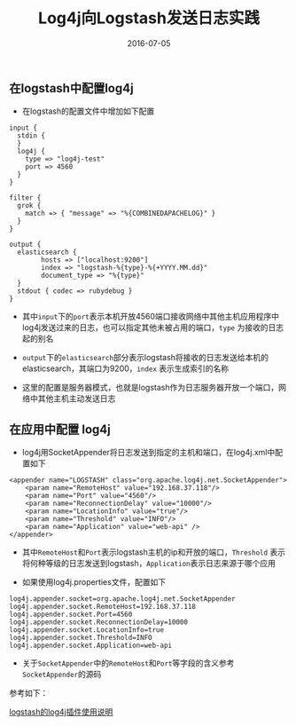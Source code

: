 ﻿---
title: Log4j向Logstash发送日志实践
title_url: log4j-logstash-practice
date: 2016-07-05
tags: log4j,logstash
categories: 技术
description: Log4j向Logstash发送日志实践
---

## 在logstash中配置log4j

- 在logstash的配置文件中增加如下配置
```
input {
  stdin {
  }
  log4j {
    type => "log4j-test"
    port => 4560
  }
}

filter {
  grok {
    match => { "message" => "%{COMBINEDAPACHELOG}" }
  }
}

output {
  elasticsearch {
        hosts => ["localhost:9200"]
        index => "logstash-%{type}-%{+YYYY.MM.dd}"
		document_type => "%{type}"
  }
  stdout { codec => rubydebug }
}
```
- 其中`input`下的`port`表示本机开放4560端口接收网络中其他主机应用程序中log4j发送过来的日志，也可以指定其他未被占用的端口，`type` 为接收的日志起的别名

- `output`下的`elasticsearch`部分表示logstash将接收的日志发送给本机的elasticsearch，其端口为9200，`index` 表示生成索引的名称

- 这里的配置是服务器模式，也就是logstash作为日志服务器开放一个端口，网络中其他主机主动发送日志

## 在应用中配置 log4j

- log4j用SocketAppender将日志发送到指定的主机和端口，在log4j.xml中配置如下
```
<appender name="LOGSTASH" class="org.apache.log4j.net.SocketAppender">
	<param name="RemoteHost" value="192.168.37.118"/>
	<param name="Port" value="4560"/>	
	<param name="ReconnectionDelay" value="10000"/>
	<param name="LocationInfo" value="true"/>
	<param name="Threshold" value="INFO"/>
	<param name="Application" value="web-api" />
</appender>
```

- 其中`RemoteHost`和`Port`表示logstash主机的ip和开放的端口，`Threshold` 表示将何种等级的日志发送到logstash，`Application`表示日志来源于哪个应用

- 如果使用log4j.properties文件，配置如下
```
log4j.appender.socket=org.apache.log4j.net.SocketAppender  
log4j.appender.socket.RemoteHost=192.168.37.118
log4j.appender.socket.Port=4560
log4j.appender.socket.ReconnectionDelay=10000
log4j.appender.socket.LocationInfo=true
log4j.appender.socket.Threshold=INFO
log4j.appender.socket.Application=web-api
```

- 关于`SocketAppender`中的`RemoteHost`和`Port`等字段的含义参考`SocketAppender`的源码


参考如下：

[logstash的log4j插件使用说明](https://www.elastic.co/guide/en/logstash/current/plugins-inputs-log4j.html)

